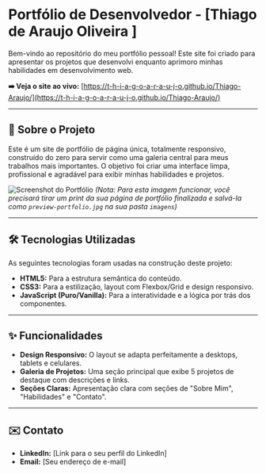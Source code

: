 # Portfólio de Desenvolvedor - [Thiago de Araujo Oliveira ]

Bem-vindo ao repositório do meu portfólio pessoal! Este site foi criado para apresentar os projetos que desenvolvi enquanto aprimoro minhas habilidades em desenvolvimento web.

**➡️ Veja o site ao vivo:** [https://t-h-i-a-g-o-a-r-a-u-j-o.github.io/Thiago-Araujo/](https://t-h-i-a-g-o-a-r-a-u-j-o.github.io/Thiago-Araujo/)

---

## 🚀 Sobre o Projeto

Este é um site de portfólio de página única, totalmente responsivo, construído do zero para servir como uma galeria central para meus trabalhos mais importantes. O objetivo foi criar uma interface limpa, profissional e agradável para exibir minhas habilidades e projetos.

![Screenshot do Portfólio](imagens/preview-portfolio.jpg) 
*(Nota: Para esta imagem funcionar, você precisará tirar um print da sua página de portfólio finalizada e salvá-la como `preview-portfolio.jpg` na sua pasta `imagens`)*

---

## 🛠️ Tecnologias Utilizadas

As seguintes tecnologias foram usadas na construção deste projeto:

* **HTML5:** Para a estrutura semântica do conteúdo.
* **CSS3:** Para a estilização, layout com Flexbox/Grid e design responsivo.
* **JavaScript (Puro/Vanilla):** Para a interatividade e a lógica por trás dos componentes.

---

## ✨ Funcionalidades

* **Design Responsivo:** O layout se adapta perfeitamente a desktops, tablets e celulares.
* **Galeria de Projetos:** Uma seção principal que exibe 5 projetos de destaque com descrições e links.
* **Seções Claras:** Apresentação clara com seções de "Sobre Mim", "Habilidades" e "Contato".

---

## ✉️ Contato

* **LinkedIn:** [Link para o seu perfil do LinkedIn]
* **Email:** [Seu endereço de e-mail]
